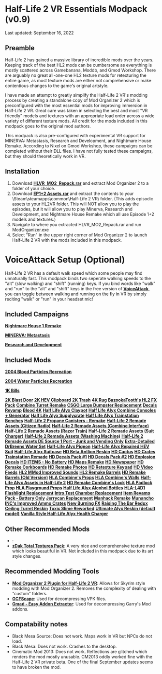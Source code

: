 # Half-Life 2 VR Essentials Modpack (v0.9)
Last updated: September 16, 2022 

## Preamble
Half-Life 2 has gained a massive library of incredible mods over the years.  Keeping track of the best HL2 mods can be cumbersome as everything is mostly scattered across Gamebanana, Moddb, and Gmod Workshop.  There are arguably no great all-one-one HL2 texture mods for retexturing the entire game, as most texture mods are either not comprehensive or make contentious changes to the game's original artstyle.  

I have made an attempt to greatly simplify the Half-Life 2 VR's modding process by creating a standalone copy of Mod Organizer 2 which is preconfigured with the most essential mods for improving immersion in Half-Life 2 VR.  Great care was taken in selecting the best and most "VR friendly" models and textures with an appropriate load order across a wide variety of different texture mods.  All credit for the mods included in this modpack goes to the original mod authors.   

This modpack is also pre-configured with experimental VR support for MINERVA: Metastasis, Research and Development, and Nightmare House Remake.  According to Nixel on Gmod Workshop, these campaigns can be completed without their DLL files.  I have not fully tested these campaigns, but they should theoretically work in VR. 

## Installation
1. Download [**HLVR_MO2_Repack.rar**](https://drive.google.com/file/d/1VYIpXoqdFKrUVWgkBeqd89UNi3zkch4q/view?usp=sharing) and extract Mod Organizer 2 to a folder of your choice.
2. Download [**EP1+2 Assets.rar**](https://drive.google.com/file/d/1g_QkR3Q35AnTKcdPfPNMNj5helwAIz2w/view?usp=sharing) and extract the contents to your \Steam\steamapps\common\Half-Life 2 VR\ folder.  (This adds episodic assets to your HL2VR folder.  This will NOT allow you to play the episodes, but it will allow you to play Minerva, Research and Development, and Nightmare House Remake which all use Episode 1+2 models and textures.)
3. Navigate to where you extracted HLVR_MO2_Repack.rar and run ModOrganizer.exe
4. Select "Run" in the upper right corner of Mod Organizer 2 to launch Half-Life 2 VR with the mods included in this modpack.

# VoiceAttack Setup (Optional)
Half-Life 2 VR has a default walk speed which some people may find unnaturally fast.  This modpack binds two seperate walking speeds to the "alt" (slow walking) and "shift" (running) keys.  If you bind words like "walk" and "run" to the "alt" and "shift" keys in the free version of [**VoiceAttack**](https://voiceattack.com/), you can toggle between walking and running on the fly in VR by simply reciting "walk" or "run" in your headset mic!     

## Included Campaigns
[**Nightmare House 1 Remake**](https://steamcommunity.com/workshop/filedetails/?id=481052291)

[**MINERVA: Metastasis**](https://steamcommunity.com/workshop/filedetails/?id=481052291)

[**Research and Development**](https://steamcommunity.com/workshop/filedetails/?id=481052291)

## Included Mods
[**2004 Blood Particles Recreation**](https://gamebanana.com/mods/369550)

[**2004 Water Particles Recreation**](https://gamebanana.com/mods/373490)

[**1K Bills**](https://gamebanana.com/mods/311124)

[**2K Blast Door**](https://gamebanana.com/mods/181038)
[**2K HEV Clipboard**](https://gamebanana.com/mods/181039)
[**2K Trash**](https://gamebanana.com/mods/6603)
[**4K Rug**](https://gamebanana.com/mods/6601)
[**BazookaTooth's HL2 FX Pack**](https://gamebanana.com/mods/11302)
[**Combine Turret Remake**](https://gamebanana.com/mods/182474)
[**CSGO Large Dumpster Replacement**](https://gamebanana.com/mods/182497)
[**Decals Revamp**](https://gamebanana.com/mods/11358)
[**Blood 4K**](https://gamebanana.com/mods/11370)
[**Half Life Alyx Claypot**](https://gamebanana.com/mods/380287)
[**Half Life Alyx Combine Consoles + Generator**](https://gamebanana.com/mods/183145)
[**Half Life Alyx Supplycrate**](https://gamebanana.com/mods/182710)
[**Half Life Alyx Trainstation Benches**](https://gamebanana.com/mods/182503)
[**Half-Life 2 Propane Canisters - Remake**](https://gamebanana.com/mods/182547)
[**Half-Life 2 Remade Assets (Citizen Radio)**](https://gamebanana.com/mods/348653)
[**Half-Life 2 Remade Assets (Combine Interface)**](https://gamebanana.com/mods/303851)
[**Half-Life 2 Remade Assets (Razor Train)**](https://gamebanana.com/mods/301708)
[**Half-Life 2 Remade Assets (Suit Charger)**](https://gamebanana.com/mods/300619)
[**Half-Life 2 Remade Assets (Washing Machine)**](https://gamebanana.com/mods/347118)
[**Half-Life 2 Remade Assets DE Source 1 Port - Junk and Vending Only**](https://gamebanana.com/mods/300761)
[**Extra-Detailed DrBreens Water Set**](https://gamebanana.com/mods/181932)
[**Half-Life Alyx Pigeon**](https://gamebanana.com/mods/318698)
[**Half-Life Alyx Repaired HEV Suit**](https://gamebanana.com/mods/293420)
[**Half-Life Alyx Suitcase**](https://gamebanana.com/mods/330741)
[**HD Beta Antlion Reskin**](https://gamebanana.com/mods/182066)
[**HD Cactus**](https://gamebanana.com/mods/182505)
[**HD Crates**](https://gamebanana.com/mods/182529)
[**Trainstation Remade**](https://gamebanana.com/mods/400743)
[**HD Decals Pack #1**](https://gamebanana.com/mods/6616)
[**HD Decals Pack #2**](https://gamebanana.com/mods/6615)
[**HD Explosion Decals**](https://gamebanana.com/mods/11355)
[**HD ITEMS - No Battery**](https://www.moddb.com/mods/half-life-2-hd-remastered-texture-pack/downloads/hd1)
[**HD Maps Remake**](https://gamebanana.com/mods/6649)
[**HD Newspaper**](https://gamebanana.com/mods/182496)
[**HD Remake Corkboards**](https://gamebanana.com/mods/182795)
[**HD Remake Photos**](https://gamebanana.com/mods/182790)
[**HD Retexture Keypad**](https://gamebanana.com/mods/182514)
[**HD Video Feeds**](https://gamebanana.com/mods/310736)
[**HL2 MMod Improved Sounds**](https://gamebanana.com/mods/40723)
[**HL2 Remake Barrels**](https://gamebanana.com/mods/182561)
[**HD Remake Barrels (Old Version)**](https://gamebanana.com/mods/182562)
[**HLA Combine's Props**](https://gamebanana.com/mods/366898)
[**HLA Combine's Walls**](https://gamebanana.com/mods/370056)
[**Half-Life Alyx Assets in Half-Life 2**](https://gamebanana.com/mods/291754)
[**HD Remake Combine's Lock**](https://gamebanana.com/mods/183151)
[**HLA Padlock Prop**](https://gamebanana.com/mods/378884)
[**HLA Playground Props**](https://gamebanana.com/mods/386837)
[**Half Life Alyx Alcohol Bottles**](https://gamebanana.com/mods/182502)
[**HLA-L4D1 Flashlight Replacement**](https://gamebanana.com/mods/374478)
[**Intro Test Chamber Replacement**](https://gamebanana.com/mods/57134)
[**Item Revamp Pack - Battery Only**](https://gamebanana.com/mods/181063)
[**Jerrycan Replacement**](https://gamebanana.com/mods/296119)
[**Manhack Remake**](https://gamebanana.com/mods/182473)
[**Munancho INC's Improved Ammo Crates**](https://gamebanana.com/mods/182722)
[**New Burning FX**](https://gamebanana.com/mods/11318)
[**Raising The Bar Redux Ceiling Turret Reskin**](https://gamebanana.com/mods/371409)
[**Toxic Slime Reworked**](https://gamebanana.com/mods/6656)
[**Ultimate Alyx Reskin (default model)**](https://gamebanana.com/mods/182178)
[**Vanilla Style Half-Life Alyx Health Charger**](https://gamebanana.com/mods/182565)

## Other Recommended Mods
- []():
- [**zDak Total Textures Pack**](https://www.moddb.com/addons/zdak-total-textures-pack-v13):  A very nice and comprehensive texture mod which looks beautiful in VR.  Not included in this modpack due to its art style changes.

## Recommended Modding Tools
- [**Mod Organizer 2 Plugin for Half-Life 2 VR**](https://www.nexusmods.com/halflife2/mods/35):  Allows for Skyrim style modding with Mod Organizer 2.  Removes the complexity of dealing with "custom" folders.
- [**GCFScape**](https://nemstools.github.io/pages/GCFScape-Download.html): Used for decompressing VPK files.
- [**Gmad - Easy Addon Extractor**](https://www.moddb.com/mods/garrys-mod/downloads/gmad-easy-addon-extractor): Used for decompressing Garry's Mod addons.

## Compatability notes
- Black Mesa Source:  Does not work.  Maps work in VR but NPCs do not load.
- Black Mesa: Does not work.  Crashes to the desktop.
- Cinematic Mod 2013: Does not work.  Reflections are glitched which renders the mod mostly unusable.  CM2013 oddly worked fine with the Half-Life 2 VR private beta.  One of the final September updates seems to have broken the mod.

